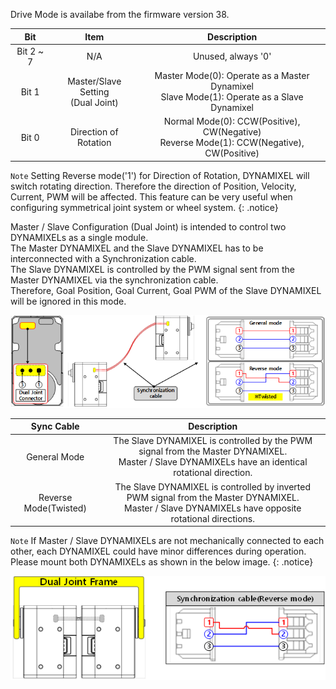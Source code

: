 Drive Mode is availabe from the firmware version 38.

|Bit|Item|Description|
| :---: | :---: | :---: |
|Bit 2 ~ 7|N/A|Unused, always '0'|
|Bit 1|Master/Slave Setting<br />(Dual Joint)|Master Mode(0): Operate as a Master Dynamixel<br />Slave Mode(1): Operate as a Slave Dynamixel|
|Bit 0|Direction of Rotation|Normal Mode(0): CCW(Positive), CW(Negative)<br />Reverse Mode(1): CCW(Negative), CW(Positive)|

`Note` Setting Reverse mode('1') for Direction of Rotation, DYNAMIXEL will switch rotating direction. Therefore the direction of Position, Velocity, Current, PWM will be affected. This feature can be very useful when configuring symmetrical joint system or wheel system.
{: .notice}

Master / Slave Configuration (Dual Joint) is intended to control two DYNAMIXELs as a single module.  
The Master DYNAMIXEL and the Slave DYNAMIXEL has to be interconnected with a Synchronization cable.  
The Slave DYNAMIXEL is controlled by the PWM signal sent from the Master DYNAMIXEL via the synchronization cable.  
Therefore, Goal Position, Goal Current, Goal PWM of the Slave DYNAMIXEL will be ignored in this mode.

![](/assets/images/dxl/x/x-series_dual_joint.png)

|Sync Cable|Description|
| :---: | :---: |
|General Mode|The Slave DYNAMIXEL is controlled by the PWM signal from the Master DYNAMIXEL.<br />Master / Slave DYNAMIXELs have an identical rotational direction.|
|Reverse Mode(Twisted)|The Slave DYNAMIXEL is controlled by inverted PWM signal from the Master DYNAMIXEL.<br />Master / Slave DYNAMIXELs have opposite rotational directions.|

`Note` If Master / Slave DYNAMIXELs are not mechanically connected to each other, each DYNAMIXEL could have minor differences during operation. 
Please mount both DYNAMIXELs as shown in the below image.
{: .notice}

![](/assets/images/dxl/x/x-series_dual_joint_frame.png)
